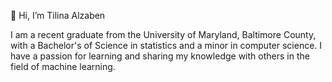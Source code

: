 👋 Hi, I’m Tilina Alzaben

I am a recent graduate from the University of Maryland, Baltimore County, with a Bachelor's of Science in statistics and a minor in computer science. I have a passion for learning and sharing my knowledge with others in the field of machine learning.


